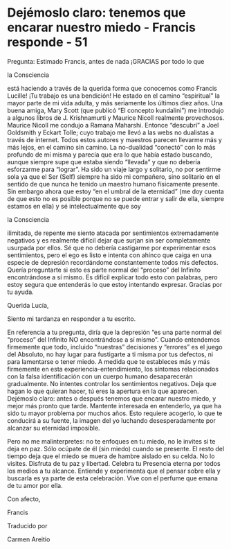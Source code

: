 # Dejémoslo claro: tenemos que encarar nuestro miedo - Francis responde - 51

Pregunta: Estimado Francis, antes de nada ¡GRACIAS por todo lo que 

la Consciencia

 está haciendo a través de la querida forma que conocemos como Francis Lucille! ¡Tu trabajo es una bendición! He estado en el camino “espiritual” la mayor parte de mi vida adulta, y más seriamente los últimos diez años. Una buena amiga, Mary Scott (que publicó “El concepto kundalini”) me introdujo a algunos libros de J. Krishnamurti y Maurice Nicoll realmente provechosos. Maurice Nicoll me condujo a Ramana Maharshi. Entonce “descubrí” a Joel Goldsmith y Eckart Tolle; cuyo trabajo me llevó a las webs no dualistas a través de internet. Todos estos autores y maestros parecen llevarme más y más lejos, en el camino sin camino. La no-dualidad “conectó” con lo más profundo de mí misma y parecía que era lo que había estado buscando, aunque siempre supe que estaba siendo “llevada” y que no debería esforzarme para “lograr”. Ha sido un viaje largo y solitario, no por sentirme sola ya que el Ser (Self) siempre ha sido mi compañero, sino solitario en el sentido de que nunca he tenido un maestro humano físicamente presente. Sin embargo ahora que estoy “en el umbral de la eternidad” (me doy cuenta de que esto no es posible porque no se puede entrar y salir de ella, siempre estamos en ella) y sé intelectualmente que soy 

la Consciencia

 ilimitada, de repente me siento atacada por sentimientos extremadamente negativos y es realmente difícil dejar que surjan sin ser completamente usurpada por ellos. Sé que no debería castigarme por experimentar esos sentimientos, pero el ego es listo e intenta con ahínco que caiga en una especie de depresión recordándome constantemente todos mis defectos. Quería preguntarte si esto es parte normal del “proceso” del Infinito encontrándose a sí mismo. Es difícil explicar todo esto con palabras, pero estoy segura que entenderás lo que estoy intentando expresar. Gracias por tu ayuda.

Querida Lucía,

Siento mi tardanza en responder a tu escrito.

En referencia a tu pregunta, diría que la depresión “es una parte normal del “proceso” del Infinito NO encontrándose a sí mismo”. Cuando entendemos firmemente que todo, incluido “nuestras” decisiones y “errores” es el juego del Absoluto, no hay lugar para fustigarte a ti misma por tus defectos, ni para lamentarse o tener miedo. A medida que te estableces más y más firmemente en esta experiencia-entendimiento, los síntomas relacionados con la falsa identificación con un cuerpo humano desaparecerán gradualmente. No intentes controlar los sentimientos negativos. Deja que hagan lo que quieran hacer, tú eres la apertura en la que aparecen. Dejémoslo claro: antes o después tenemos que encarar nuestro miedo, y mejor más pronto que tarde. Mantente interesada en entenderlo, ya que ha sido tu mayor problema por muchos años. Esto requiere acogerlo, lo que te conducirá a su fuente, la imagen del yo luchando desesperadamente por alcanzar su eternidad imposible.

Pero no me malinterpretes: no te enfoques en tu miedo, no le invites si te deja en paz. Sólo ocúpate de él (sin miedo) cuando se presente. El resto del tiempo deja que el miedo se muera de hambre aislado en su celda. No lo visites. Disfruta de tu paz y libertad. Celebra tu Presencia eterna por todos los medios a tu alcance. Entiende y experimenta que el pensar sobre ella y buscarla es ya parte de esta celebración. Vive con el perfume que emana de tu amor por ella.

Con afecto, 

Francis

Traducido por 

Carmen Areitio

